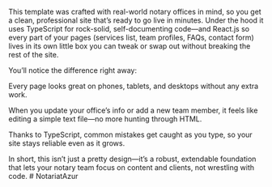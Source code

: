 This template was crafted with real-world notary offices in mind, so you get a clean, professional site that’s ready to go live in minutes. Under the hood it uses TypeScript for rock-solid, self-documenting code—and React.js so every part of your pages (services list, team profiles, FAQs, contact form) lives in its own little box you can tweak or swap out without breaking the rest of the site.

You’ll notice the difference right away:

Every page looks great on phones, tablets, and desktops without any extra work.

When you update your office’s info or add a new team member, it feels like editing a simple text file—no more hunting through HTML.

Thanks to TypeScript, common mistakes get caught as you type, so your site stays reliable even as it grows.

In short, this isn’t just a pretty design—it’s a robust, extendable foundation that lets your notary team focus on content and clients, not wrestling with code.
#   N o t a r i a t A z u r  
 